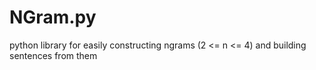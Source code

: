 NGram.py
========

python library for easily constructing ngrams (2 &lt;= n &lt;= 4) and building sentences from them
